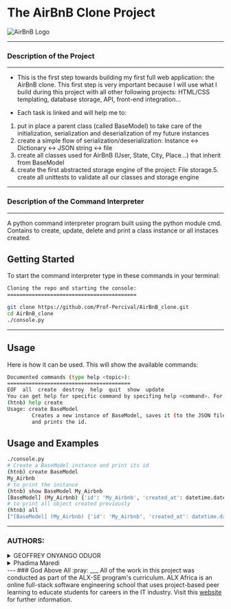 # The AirBnB Clone Project
![AirBnB Logo](https://www.pngitem.com/pimgs/m/132-1322125_transparent-background-airbnb-logo-hd-png-download.png)

---
### Description of the Project

---
- This is the first step towards building my first full web application: the AirBnB clone. This first step is very important because I will use what I build during this project with all other following projects: HTML/CSS templating, database storage, API, front-end integration…

- Each task is linked and will help me to:

1. put in place a parent class (called BaseModel) to take care of the initialization, serialization and deserialization of my future instances
2. create a simple flow of serialization/deserialization: Instance <-> Dictionary <-> JSON string <-> file
3. create all classes used for AirBnB (User, State, City, Place…) that inherit from BaseModel
4. create the first abstracted storage engine of the project: File storage.5. create all unittests to validate all our classes and storage engine

---
### Description of the Command Interpreter

---
A python command interpreter program built using the python module cmd. Contains to create, update, delete and print a class instance or all instaces created.

## Getting Started
To start the command interpreter type in these commands in your terminal:

```bash
Cloning the repo and starting the console:
==========================================

git clone https://github.com/Prof-Percival/AirBnB_clone.git
cd AirBnB_clone
./console.py
```

---
## Usage
Here is how it can be used. This will show the available commands:

```bash
Documented commands (type help <topic>):
========================================
EOF  all  create  destroy  help  quit  show  update
You can get help for specific command by specifing help <command>. For example
(htnb) help create
Usage: create BaseModel
        Creates a new instance of BaseModel, saves it (to the JSON file)
        and prints the id.
```
## Usage and Examples
```bash
./console.py
# Create a BaseModel instance and print its id
(htnb) create BaseModel
My_Airbnb
# to print the instance
(htnb) show BaseModel My_Airbnb
[BaseModel] (My_Airbnb) {'id': 'My_Airbnb', 'created_at': datetime.datetime(2023, 07, 15, 22, 15, 53, 117968), 'updated_at': datetime.datetime(2023, 07, 15, 22, 15, 55, 118060)}
# to print all object created previously
(htnb) all
["[BaseModel] (My_Airbnb) {'id': 'My_Airbnb', 'created_at': datetime.datetime(2023, 07, 15, 22, 15, 53, 117968), 'updated_at': datetime.datetime(2023, 07, 15, 22, 15, 55, 118060)}", "[BaseModel] (My_Airbnb_console) {'id': 'My_Airbnb_console', 'created_at': datetime.datetime(2023, 07, 15, 22, 15, 5, 1369), 'updated_at': datetime.datetime(2023, 07, 15, 22, 15, 5, 1383)}"]
```
---
### AUTHORS:
<details>
    <summary>GEOFFREY ONYANGO ODUOR</summary>
    <ul>
        <li>
            <a href="https://github.com/luckyhope1">Github</a>
        </li>
        <li>
            <a href="https://twitter.com/TomGeoffry">Twitter</a>
        </li>
        <li>
            <a href="https://geoffrytom@gmail.com">e-mail</a>
        </li>
    </ul>
  </details>
<details>
    <summary>Phadima Maredi</summary>
    <ul>
        <li>
            <a href="https://github.com/Prof-Percival">Github</a>
        </li>
        <li>
            <a href="percival.mrd921@yahoo.com">e-mail</a>
        </li>
    </ul>
  </details>
---
### God Above All  :pray:
___
All of the work in this project was conducted as part of the ALX-SE program's curriculum. ALX Africa is an online full-stack software engineering school that uses project-based peer learning to educate students for careers in the IT industry. Visit this <a href="https://www.alxafrica.com/software-engineering-2022">website</a> for further information.
